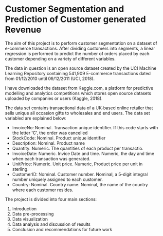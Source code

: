 # Customer Segmentation and Prediction of Customer generated Revenue

The aim of this project is to perform customer segmentation on a dataset of e-commerce transactions. After dividing customers into segments, a linear regression is performed to predict the number of orders placed by each customer depending on a variety of different variables.

The data in question is an open source dataset created by the UCI Machine Learning Repository containing 541,909 E-commerce transactions dated from 01/12/2010 until 09/12/2011 (UCI, 2018).

I have downloaded the dataset from Kaggle.com, a platform for predictive modelling and analytics competitions which stores open source datasets uploaded by companies or users (Kaggle, 2018).

The data set contains transactional data of a UK-based online retailer that sells unique all occasion gifts to wholesales and end users. The data set variabled are explained below:

* InvoiceNo: Nominal. Transaction unique identifier. If this code starts with the letter 'C', the order was cancelled
* StockCode: Nominal. Product unique identifier 
* Description: Nominal. Product name
* Quantity: Numeric. The quantities of each product per transactio. 	
* InvoiceDate: Numeric. Invice Date and time. Numeric, the day and time when each transaction was generated. 
* UnitPrice: Numeric. Unit price. Numeric, Product price per unit in sterling. 
* CustomerID: Nominal. Customer number. Nominal, a 5-digit integral number uniquely assigned to each customer. 
* Country: Nominal. Country name. Nominal, the name of the country where each customer resides.

The project is divided into four main sections: 
1. Introduction 
1.	Data pre-processing
1.  Data visualization
2.	Data analysis and discussion of results 
4.	Conclusion and recommendations for future work

